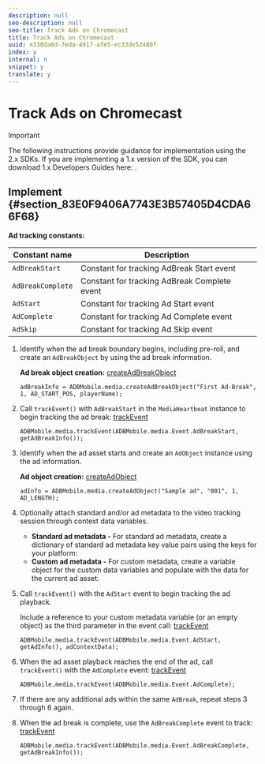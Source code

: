 ```yaml
---
description: null
seo-description: null
seo-title: Track Ads on Chromecast
title: Track Ads on Chromecast
uuid: e338da6d-7eda-4917-afe5-ec33de52480f
index: y
internal: n
snippet: y
translate: y
---
```


# Track Ads on Chromecast

>[!IMPORTANT]
>
>The following instructions provide guidance for implementation using the 2.x SDKs. If you are implementing a 1.x version of the SDK, you can download 1.x Developers Guides here: [](../../sdk-implement/download-sdks.md).

## Implement {#section_83E0F9406A7743E3B57405D4CDA66F68}

**Ad tracking constants:**

|  Constant name  | Description  |
|---|---|
|  `AdBreakStart`  | Constant for tracking AdBreak Start event  |
|  `AdBreakComplete`  | Constant for tracking AdBreak Complete event  |
|  `AdStart`  | Constant for tracking Ad Start event  |
|  `AdComplete`  | Constant for tracking Ad Complete event  |
|  `AdSkip`  | Constant for tracking Ad Skip event  |

1. Identify when the ad break boundary begins, including pre-roll, and create an `AdBreakObject` by using the ad break information. 

   **Ad break object creation:** [createAdBreakObject](https://adobe-marketing-cloud.github.io/video-heartbeat-v2/reference/chromecast/ADBMobile.media.html#.createAdBreakObject) 

   ```
   adBreakInfo = ADBMobile.media.createAdBreakObject("First Ad-Break", 1, AD_START_POS, playerName); 
   
   ```

1. Call `trackEvent()` with `AdBreakStart` in the `MediaHeartbeat` instance to begin tracking the ad break: [trackEvent](https://adobe-marketing-cloud.github.io/video-heartbeat-v2/reference/chromecast/ADBMobile.media.html#.trackEvent) 

   ```
   ADBMobile.media.trackEvent(ADBMobile.media.Event.AdBreakStart, getAdBreakInfo());
   ```

1. Identify when the ad asset starts and create an `AdObject` instance using the ad information. 

   **Ad object creation:** [createAdObject](https://adobe-marketing-cloud.github.io/video-heartbeat-v2/reference/chromecast/ADBMobile.media.html#.createAdObject) 

   ```
   adInfo = ADBMobile.media.createAdObject("Sample ad", "001", 1, AD_LENGTH); 
   
   ```

1. Optionally attach standard and/or ad metadata to the video tracking session through context data variables.

    * **Standard ad metadata -** For standard ad metadata, create a dictionary of standard ad metadata key value pairs using the keys for your platform: 
    * **Custom ad metadata -** For custom metadata, create a variable object for the custom data variables and populate with the data for the current ad asset:

1. Call `trackEvent()` with the `AdStart` event to begin tracking the ad playback. 

   Include a reference to your custom metadata variable (or an empty object) as the third parameter in the event call: [trackEvent](https://adobe-marketing-cloud.github.io/video-heartbeat-v2/reference/chromecast/ADBMobile.media.html#.trackEvent) 

   ```
   ADBMobile.media.trackEvent(ADBMobile.media.Event.AdStart, getAdInfo(), adContextData);
   ```

1. When the ad asset playback reaches the end of the ad, call `trackEvent()` with the `AdComplete` event: [trackEvent](https://adobe-marketing-cloud.github.io/video-heartbeat-v2/reference/chromecast/ADBMobile.media.html#.trackEvent) 

   ```
   ADBMobile.media.trackEvent(ADBMobile.media.Event.AdComplete); 
   
   ```

1. If there are any additional ads within the same `AdBreak`, repeat steps 3 through 6 again. 
1. When the ad break is complete, use the `AdBreakComplete` event to track: [trackEvent](https://adobe-marketing-cloud.github.io/video-heartbeat-v2/reference/chromecast/ADBMobile.media.html#.trackEvent) 

   ```
   ADBMobile.media.trackEvent(ADBMobile.media.Event.AdBreakComplete, getAdBreakInfo());
   ```

